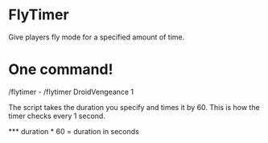 # FlyTimer
Give players fly mode for a specified amount of time.

# One command!
/flytimer <player> <duration> - /flytimer DroidVengeance 1

The script takes the duration you specify and times it by 60. This is how the timer checks every 1 second. 

*** duration * 60 = duration in seconds
